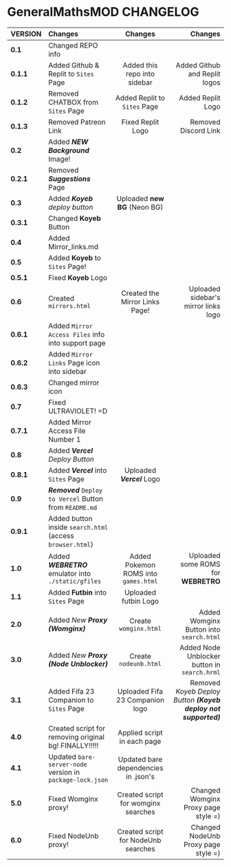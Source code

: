 # GeneralMathsMOD CHANGELOG

| **VERSION**        | **Changes**                                               | **Changes**                           | **Changes**                                                     |
|:-------------------|:----------------------------------------------------------|:-------------------------------------:|----------------------------------------------------------------:|
| **0.1**            | Changed REPO info                                         |                                       |                                                                 |
| **0.1.1**          | Added Github & Replit to `Sites` Page                     | Added this repo into sidebar          | Added Github and Replit logos                                   |
| **0.1.2**          | Removed CHATBOX from `Sites` Page                         | Added Replit to `Sites` Page          | Added Replit Logo                                               |
| **0.1.3**          | Removed Patreon Link                                      | Fixed Replit Logo                     | Removed Discord Link                                            |
| **0.2**            | Added ***NEW Background*** Image!                         |                                       |                                                                 |
| **0.2.1**          | Removed ***Suggestions*** Page                            |                                       |                                                                 |
| **0.3**            | Added ***Koyeb** deploy button*                           | Uploaded **new BG** (Neon BG)         |                                                                 |
| **0.3.1**          | Changed **Koyeb** Button                                  |                                       |                                                                 | 
| **0.4**            | Added Mirror_links.md                                     |                                       |                                                                 |
| **0.5**            | Added **Koyeb** to `Sites` Page!                          |                                       |                                                                 |
| **0.5.1**          | Fixed **Koyeb** Logo                                      |                                       |                                                                 |
| **0.6**            | Created `mirrors.html`                                    | Created the Mirror Links Page!        | Uploaded sidebar's mirror links logo                            |
| **0.6.1**          | Added `Mirror Access Files` info into support page        |                                       |                                                                 |
| **0.6.2**          | Added `Mirror Links` Page icon into sidebar               |                                       |                                                                 |
| **0.6.3**          | Changed mirror icon                                       |                                       |                                                                 |
| **0.7**            | Fixed ULTRAVIOLET! =D                                     |                                       |                                                                 |
| **0.7.1**          | Added Mirror Access File Number 1                         |                                       |                                                                 |
| **0.8**            | Added ***Vercel** Deploy Button*                          |                                       |                                                                 |
| **0.8.1**          | Added ***Vercel*** into `Sites` Page                      | Uploaded ***Vercel*** Logo            |                                                                 |
| **0.9**            | ***Removed*** `Deploy to Vercel` Button from `README.md`  |                                       |                                                                 |
| **0.9.1**          | Added button inside `search.html` (access `browser.html`) |                                       |                                                                 |
| **1.0**            | Added ***WEBRETRO*** emulator into `./static/gfiles`      | Added Pokemon ROMS into `games.html`  | Uploaded some ROMS for **WEBRETRO**                             |
| **1.1**            | Added **Futbin** into `Sites` Page                        | Uploaded futbin Logo                  |                                                                 |
| **2.0**            | Added *New **Proxy (Womginx)***                           | Create `womginx.html`                 | Added Womginx Button into `search.html`                         |
| **3.0**            | Added *New **Proxy (Node Unblocker)***                    | Create `nodeunb.html`                 | Added Node Unblocker button in `search.hrml`                    |
| **3.1**            | Added Fifa 23 Companion to `Sites` Page                   | Uploaded Fifa 23 Companion logo       | Removed *Koyeb Deploy Button **(Koyeb deploy not supported)***  |
| **4.0**            | Created script for removing original bg! FINALLY!!!!!     | Applied script in each page           |                                                                 |
| **4.1**            | Updated `bare-server-node` version in `package-lock.json` | Updated bare dependencies in .json's  |                                                                 |
| **5.0**            | Fixed Womginx proxy!                                      | Created script for womginx searches   | Changed Womginx Proxy page style =)                             |
| **6.0**            | Fixed NodeUnb proxy!                                      | Created script for NodeUnb searches   | Changed NodeUnb Proxy page style =)                             |
